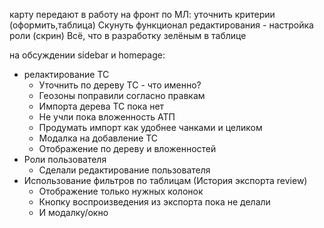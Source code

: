 карту передают в работу на фронт
по МЛ: уточнить критерии (оформить,таблица)
Скунуть функционал редактирования  - настройка роли (скрин)
Всё, что в разработку зелёным в таблице

на обсуждении sidebar и homepage:
  - релактирование ТС
	- Уточнить по дереву ТС - что именно?
	- Геозоны поправили согласно правкам
	- Импорта дерева ТС пока нет
	- Не учли пока вложенность АТП
	- Продумать импорт как удобнее чанками и целиком
	- Модалка на добавление ТС
	- Отображение по дереву и вложенностей
- Роли пользователя
	- Сделали редактирование пользователя
- Использование фильтров по таблицам (История экспорта review)
	- Отображение только нужных колонок
	- Кнопку воспроизведения из экспорта пока не делали
	- И модалку/окно




